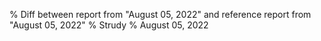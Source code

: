 % Diff between report from "August 05, 2022" and reference report from "August 05, 2022"
% Strudy
% August 05, 2022


